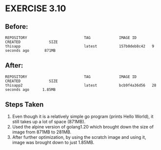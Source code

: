 # EXERCISE 3.10
## Before:
```shell
REPOSITORY                          TAG             IMAGE ID       CREATED             SIZE
thisapp                             latest          157b0deb8c42   9 seconds ago       871MB
```
## After:
```shell
REPOSITORY                          TAG             IMAGE ID       CREATED             SIZE
thisapp2                            latest          bcb9f4a36d56   28 seconds ago      1.85MB
```

## Steps Taken
1. Even though it is a relatively simple go program (prints Hello World), it still takes up a lot of space (871MB).
2. Used the alpine version of golang1.20 which brought down the size of image from 871MB to 281MB.
3. After further optimization, by using the scratch image and using it, image was brought down to just 1.85MB.

